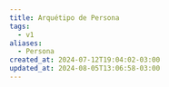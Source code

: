 ```yaml
---
title: Arquétipo de Persona
tags:
  - v1
aliases:
  - Persona
created_at: 2024-07-12T19:04:02-03:00
updated_at: 2024-08-05T13:06:58-03:00
---
```



